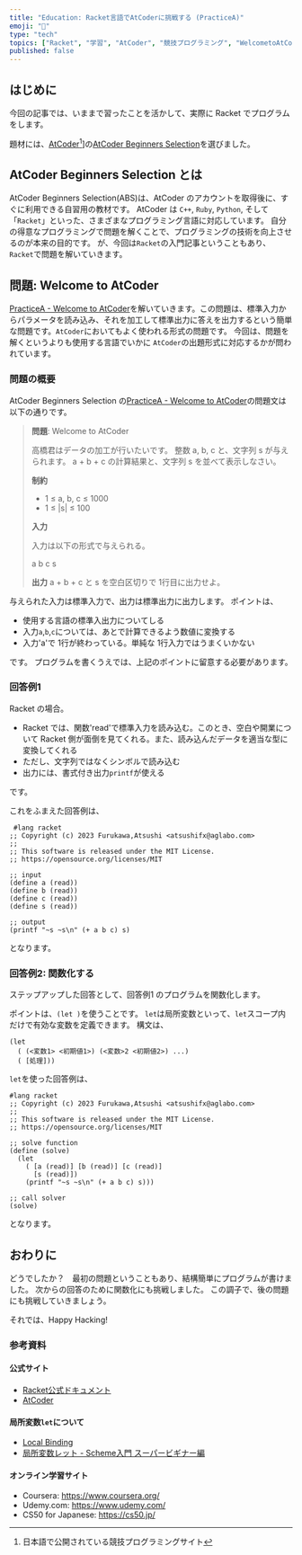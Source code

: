 ```yaml
---
title: "Education: Racket言語でAtCoderに挑戦する (PracticeA)"
emoji: "🎾"
type: "tech"
topics: ["Racket", "学習", "AtCoder", "競技プログラミング", "WelcometoAtCoder" ]
published: false
---
```


## はじめに

今回の記事では、いままで習ったことを活かして、実際に Racket でプログラムをします。

題材には、[AtCoder](https://atcoder.jp/)[^1]]の[AtCoder Beginners Selection](https://atcoder.jp/contests/abs)を選びました。

[^1]: 日本語で公開されている競技プログラミングサイト

## AtCoder Beginners Selection とは

AtCoder Beginners Selection(ABS)は、AtCoder のアカウントを取得後に、すぐに利用できる自習用の教材です。
AtCoder は `C++`, `Ruby`, `Python`, そして「`Racket`」といった、さまざまなプログラミング言語に対応しています。
自分の得意なプログラミングで問題を解くことで、プログラミングの技術を向上させるのが本来の目的です。
が、今回は`Racket`の入門記事ということもあり、`Racket`で問題を解いていきます。

## 問題: Welcome to AtCoder

[PracticeA - Welcome to AtCoder](https://atcoder.jp/contests/abs/tasks/practice_1)を解いていきます。この問題は、標準入力からパラメータを読み込み、それを加工して標準出力に答えを出力するという簡単な問題です。`AtCoder`においてもよく使われる形式の問題です。
今回は、問題を解くというよりも使用する言語でいかに `AtCoder`の出題形式に対応するかが問われています。

### 問題の概要

AtCoder Beginners Selection の[PracticeA - Welcome to AtCoder](https://atcoder.jp/contests/abs/tasks/practice_1)の問題文は以下の通りです。

>
> **問題**: Welcome to AtCoder
>
> 高橋君はデータの加工が行いたいです。
> 整数 a, b, c と、文字列 s が与えられます。 a + b + c の計算結果と、文字列 s を並べて表示しなさい。
>
> **制約**
>
> - 1 ≤ a, b, c ≤ 1000
> - 1 ≤ |s| ≤ 100
>
> **入力**
>
> 入力は以下の形式で与えられる。
>
> a
> b c
> s
>
> **出力**
> a + b + c と s を空白区切りで 1行目に出力せよ。

与えられた入力は標準入力で、出力は標準出力に出力します。
ポイントは、

- 使用する言語の標準入出力についてしる
- 入力`a`,`b`,`c`については、あとで計算できるよう数値に変換する
- 入力'a'で 1行が終わっている。単純な 1行入力ではうまくいかない

です。
プログラムを書くうえでは、上記のポイントに留意する必要があります。

### 回答例1

Racket の場合。

- Racket では、関数'read'で標準入力を読み込む。このとき、空白や開業について Racket 側が面倒を見てくれる。また、読み込んだデータを適当な型に変換してくれる
- ただし、文字列ではなくシンボルで読み込む
- 出力には、書式付き出力`printf`が使える

です。

これをふまえた回答例は、

``` Racket: main1.rkt
 #lang racket
;; Copyright (c) 2023 Furukawa,Atsushi <atsushifx@aglabo.com>
;;
;; This software is released under the MIT License.
;; https://opensource.org/licenses/MIT

;; input
(define a (read))
(define b (read))
(define c (read))
(define s (read))

;; output
(printf "~s ~s\n" (+ a b c) s)

 ```

となります。

### 回答例2: 関数化する

ステップアップした回答として、回答例1 のプログラムを関数化します。

ポイントは、`(let )`を使うことです。
`let`は局所変数といって、`let`スコープ内だけで有効な変数を定義できます。
構文は、

``` Racket: let構文
(let
  ( (<変数1> <初期値1>) (<変数>2 <初期値2>) ...)
  ( [処理]))

```

`let`を使った回答例は、

``` Racket: main2.rkt
#lang racket
;; Copyright (c) 2023 Furukawa,Atsushi <atsushifx@aglabo.com>
;;
;; This software is released under the MIT License.
;; https://opensource.org/licenses/MIT

;; solve function
(define (solve)
  (let
    ( [a (read)] [b (read)] [c (read)]
      [s (read)])
    (printf "~s ~s\n" (+ a b c) s)))

;; call solver
(solve)

```

となります。

## おわりに

どうでしたか？　最初の問題ということもあり、結構簡単にプログラムが書けました。
次からの回答のために関数化にも挑戦しました。
この調子で、後の問題にも挑戦していきましょう。

それでは、Happy Hacking!

### 参考資料

#### 公式サイト

- [Racket公式ドキュメント](https://docs.racket-lang.org/)
- [AtCoder](https://atcoder.jp/)

#### 局所変数`let`について

- [Local Binding](https://docs.racket-lang.org/guide/let.html)
- [局所変数レット - Scheme入門 スーパービギナー編](https://sites.google.com/site/atponslisp/home/scheme/racket/schemenyuumon-1/schemenyuumon/dai-12shou--kyokusho-hensuu-retto)

#### オンライン学習サイト

- Coursera: <https://www.coursera.org/>
- Udemy.com: <https://www.udemy.com/>
- CS50 for Japanese: <https://cs50.jp/>
